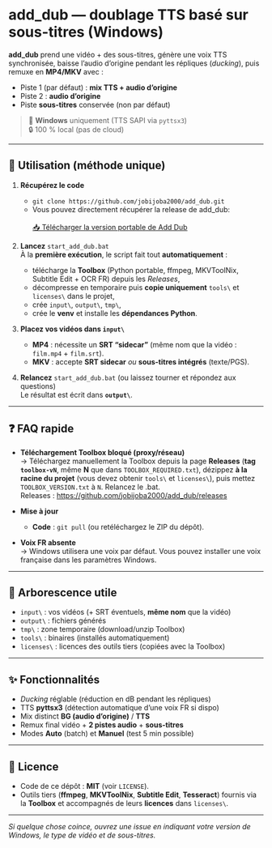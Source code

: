 # add_dub — doublage TTS basé sur sous-titres (Windows)

**add_dub** prend une vidéo + des sous-titres, génère une voix TTS synchronisée, baisse l’audio d’origine pendant les répliques (*ducking*), puis remuxe en **MP4/MKV** avec :
- Piste 1 (par défaut) : **mix TTS + audio d’origine**
- Piste 2 : **audio d’origine**
- Piste **sous-titres** conservée (non par défaut)

> 🎯 **Windows** uniquement (TTS SAPI via `pyttsx3`)  
> 🔒 100 % local (pas de cloud)

---

## 🚀 Utilisation (méthode unique)

1) **Récupérez le code**  
   - `git clone https://github.com/jobijoba2000/add_dub.git`
   - Vous pouvez directement récupérer la release de add_dub: <br>  
   [📥 Télécharger la version portable de Add Dub](https://github.com/Jobijoba2000/add_dub/releases/download/v0.2.1/add_dub_v0.2.1_win64.zip)
				
2) **Lancez** `start_add_dub.bat`  
   À la **première exécution**, le script fait tout **automatiquement** :
   - télécharge la **Toolbox** (Python portable, ffmpeg, MKVToolNix, Subtitle Edit + OCR FR) depuis les *Releases*,
   - décompresse en temporaire puis **copie uniquement** `tools\` et `licenses\` dans le projet,
   - crée `input\`, `output\`, `tmp\`,
   - crée le **venv** et installe les **dépendances Python**.

3) **Placez vos vidéos dans `input\`**
   - **MP4** : nécessite un **SRT “sidecar”** (même nom que la vidéo : `film.mp4` + `film.srt`).  
   - **MKV** : accepte **SRT sidecar** *ou* **sous-titres intégrés** (texte/PGS).

4) **Relancez** `start_add_dub.bat` (ou laissez tourner et répondez aux questions)  
   Le résultat est écrit dans **`output\`**.

---

## ❓ FAQ rapide

- **Téléchargement Toolbox bloqué (proxy/réseau)**  
  → Téléchargez manuellement la Toolbox depuis la page **Releases** (**tag `toolbox-vN`**, même **N** que dans `TOOLBOX_REQUIRED.txt`), dézippez **à la racine du projet** (vous devez obtenir `tools\` et `licenses\`), puis mettez `TOOLBOX_VERSION.txt` à `N`. Relancez le .bat.  
  Releases : <https://github.com/jobijoba2000/add_dub/releases>

- **Mise à jour**  
  - **Code** : `git pull` (ou retéléchargez le ZIP du dépôt).  

- **Voix FR absente**  
  → Windows utilisera une voix par défaut. Vous pouvez installer une voix française dans les paramètres Windows.

---

## 📂 Arborescence utile

- `input\` : vos vidéos (+ SRT éventuels, **même nom** que la vidéo)  
- `output\` : fichiers générés  
- `tmp\` : zone temporaire (download/unzip Toolbox)  
- `tools\` : binaires (installés automatiquement)  
- `licenses\` : licences des outils tiers (copiées avec la Toolbox)

---

## ✨ Fonctionnalités

- *Ducking* réglable (réduction en dB pendant les répliques)  
- TTS **pyttsx3** (détection automatique d’une voix FR si dispo)  
- Mix distinct **BG (audio d’origine)** / **TTS**  
- Remux final vidéo + **2 pistes audio** + **sous-titres**  
- Modes **Auto** (batch) et **Manuel** (test 5 min possible)

---

## 📄 Licence

- Code de ce dépôt : **MIT** (voir `LICENSE`).  
- Outils tiers (**ffmpeg**, **MKVToolNix**, **Subtitle Edit**, **Tesseract**) fournis via la **Toolbox** et accompagnés de leurs **licences** dans `licenses\`.

---

*Si quelque chose coince, ouvrez une issue en indiquant votre version de Windows, le type de vidéo et de sous-titres.*
